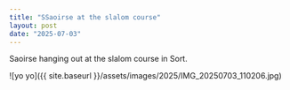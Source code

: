 ```yaml
---
title: "SSaoirse at the slalom course"
layout: post
date: "2025-07-03"
---
```


Saoirse hanging out at the slalom course in Sort.

![yo yo]({{ site.baseurl }}/assets/images/2025/IMG_20250703_110206.jpg)
